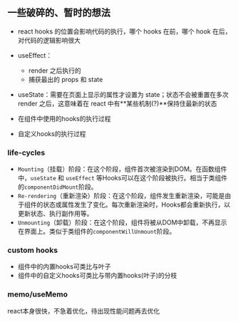 ## 一些破碎的、暂时的想法

- react hooks 的位置会影响代码的执行，哪个 hooks 在前，哪个 hook 在后，对代码的逻辑影响很大

- useEffect：
  - render 之后执行的
  - 捕获最出的 props 和 state
- useState：需要在页面上显示的属性才设置为 state；状态不会被重置在多次 render 之后，这意味着在 react 中有**某些机制(?)**保持住最新的状态

- 在组件中使用的hooks的执行过程
- 自定义hooks的执行过程

### life-cycles
- `Mounting`（挂载）阶段：在这个阶段，组件首次被渲染到DOM。在函数组件中，`useState` 和 `useEffect` 等Hooks可以在这个阶段被执行。相当于类组件的`componentDidMount`阶段。
- `Re-rendering`（重新渲染）阶段：在这个阶段，组件发生重新渲染，可能是由于组件的状态或属性发生了变化。每次重新渲染时，Hooks都会重新执行，以更新状态、执行副作用等。
- `Unmounting`（卸载）阶段：在这个阶段，组件将被从DOM中卸载，不再显示在界面上。类似于类组件的`componentWillUnmount`阶段。

### custom hooks
- 组件中的内置hooks可类比与叶子
- 组件中的自定义hooks可类比与带内置hooks(叶子)的分枝

### memo/useMemo
react本身很快，不急着优化，待出现性能问题再去优化